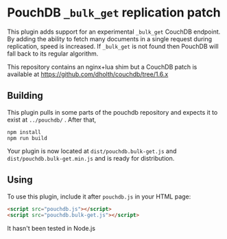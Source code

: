 PouchDB `_bulk_get` replication patch
=====

This plugin adds support for an experimental `_bulk_get` CouchDB endpoint. By adding the ability to fetch many documents in a single request during replication, speed is increased. If `_bulk_get` is not found then PouchDB will fall back to its regular algorithm.

This repository contains an nginx+lua shim but a CouchDB patch is available at https://github.com/dholth/couchdb/tree/1.6.x

Building
----
This plugin pulls in some parts of the pouchdb repository and expects it to exist at `../pouchdb/` . After that,

    npm install
    npm run build

Your plugin is now located at `dist/pouchdb.bulk-get.js` and `dist/pouchdb.bulk-get.min.js` and is ready for distribution.

Using
--------

To use this plugin, include it after `pouchdb.js` in your HTML page:

```html
<script src="pouchdb.js"></script>
<script src="pouchdb.bulk-get.js"></script>
```

It hasn't been tested in Node.js

